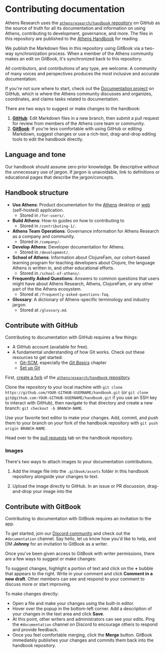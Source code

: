 # Contributing documentation

Athens Research uses the [`athensresearch/handbook` repository](https://github.com/athensresearch/handbook) on GitHub as
the source of truth for all its documentation and information on using Athens, contributing to development, governance,
and more. The files in this repository are published to the [Athens
Handbook](https://athensresearch.gitbook.io/handbook/) for reading.

We publish the Markdown files in this repository using GitBook via a two-way synchronization process. When a member of
the Athens community makes an edit on GitBook, it's synchronized back to this repository.

All contributors, and contributions of any type, are welcome. A community of many voices and perspectives produces the
most inclusive and accurate documentation.

If you're not sure where to start, check out the [Documentation
project](https://github.com/athensresearch/athens/projects/17) on GitHub, which is where the Athens community discusses
and organizes, coordinates, and claims tasks related to documentation.

There are two ways to suggest or make changes to the handbook:

1. [**GitHub**](#contribute-with-github): Edit Markdown files in a new branch, then submit a pull request for review
   from members of the Athens core team or community.
2. [**GitBook**](#contribute-with-gitbook): If you're less comfortable with using GitHub or editing Markdown, suggest
   changes or use a rich-text, drag-and-drop editing tools to edit the handbook directly.

## Language and tone

Our handbook should assume zero prior knowledge. Be descriptive without the unnecessary use of jargon. If jargon is
unavoidable, link to definitions or educational pages that describe the jargon/concepts.

## Handbook structure

- **Use Athens**: Product documentation for the [Athens](https://github.com/athensresearch/athens) desktop or
  [web](https://github.com/athensresearch/athens-backend) (self-hosted) application.
   - Stored in `/for-users/`. 
- **Build Athens**: How-to guides on how to contributing to 
   - Stored in `/contributing-1/`.
- **Athens Team Operations**: Governance information for Athens Research as a company and community.
   - Stored in `/company/`.
- **Develop Athens**: Developer documentation for Athens.
   - Stored in `/development/`.
- **School of Athens**: Information about ClojureFam, our cohort-based learning program for teaching developers about
  Clojure, the language Athens is written in, and other educational efforts.
   - Stored in `/school-of-athens/`.
- **Frequently Asked Questions**: Answers to common questions that users might have about Athens Research, Athens,
  ClojureFam, or any other part of the the Athens ecosystem.
   - Stored at `/frequently-asked-questions-faq`.
- **Glossary**: A dictionary of Athens-specific terminology and industry jargon.
   - Stored at `/glossary.md`.

## Contribute with GitHub 

Contributing to documentation with GitHub requires a few things:

- A GitHub account (available for free).
- A fundamental understanding of how Git works. Check out these resources to get started:
  - [Git-SCM](https://git-scm.com/book/en/v2), especially the [_Git
    Basics_](https://git-scm.com/book/en/v2/Git-Basics-Getting-a-Git-Repository) chapter
  - [Set up Git](https://docs.github.com/en/github/getting-started-with-github/set-up-git)

First, [create a fork](https://docs.github.com/en/github/getting-started-with-github/fork-a-repo) of the
[`athensresearch/handbook` repository](https://github.com/athensresearch/handbook).

Clone the repository to your local machine with `git clone https://github.com/YOUR-GITHUB-USERNAME/handbook.git` (or
`git clone git@github.com:YOUR-GITHUB-USERNAME/handbook.git` if you use an SSH key to interact with GitHub), then
navigate to that directory and create a new branch: `git checkout -b BRANCH-NAME`.

Use your favorite text editor to make your changes. Add, commit, and push them to your branch on _your_ fork of the
handbook repository with `git push origin BRANCH-NAME`. 

Head over to the [pull requests](https://github.com/athensresearch/handbook/pulls) tab on the handbook repository. 



### Images

There's two ways to attach images to your documentation contributions.

1. Add the image file into the `.gitbook/assets` folder in this handbook repository alongside your changes to text.

2. Upload the image directly to GitHub. In an issue or PR discussion, drag-and-drop your image into the 

## Contribute with GitBook

Contributing to documentation with GitBook requires an invitation to the app. 

To get started, join our [Discord community](https://discord.gg/GCJaV3V) and check out the `#documentation` channel. Say
hello, let us know how you'd like to help, and DM **Johnny** for an invitation to GitBook as a writer.

Once you've been given access to GitBook with writer permissions, there are a few ways to suggest or make changes:

To suggest changes, highlight a portion of text and click on the **+** bubble that appears to the right. Write in your
comment and click **Comment in a new draft**. Other members can see and respond to your comment to discuss more or start
improving.

To make changes directly:

- Open a file and make your changes using the built-in editor.
- Hover over the popup in the bottom-left corner. Add a description of your changes in the text area and click **Save**.
- At this point, other writers and administrators can see your edits. Ping the `#documentation` channel on Discord to
  encourage others to respond and provide feedback.
- Once you feel comfortable merging, click the **Merge** button. GitBook immediately publishes your changes and commits
  them back into the handbook repository.
